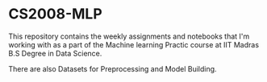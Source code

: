 # CS2008-MLP
This repository contains the weekly assignments and notebooks that I'm working with as a part of the Machine learning Practic course at IIT Madras B.S Degree in Data Science. 

There are also Datasets for Preprocessing and Model Building. 
